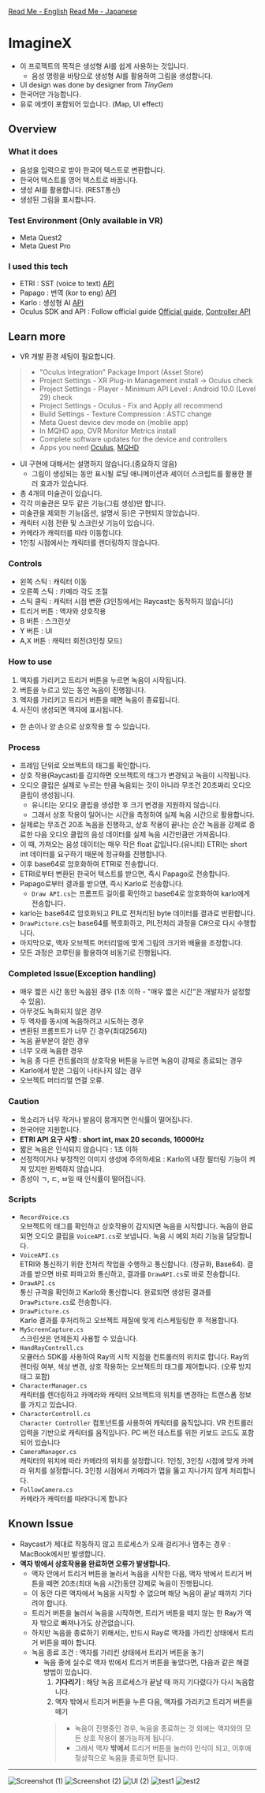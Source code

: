 [Read Me - English](https://github.com/WooChan-Noh/ImagineX/blob/main/ReadMeEng.md)
[Read Me - Japanese](https://github.com/WooChan-Noh/ImagineX/blob/main/ReadMeJp.md)
# ImagineX
+ 이 프로젝트의 목적은 생성형 AI를 쉽게 사용하는 것입니다.
  + 음성 명령을 바탕으로 생성형 AI를 활용하여 그림을 생성합니다. 
+ UI design was done by designer from _TinyGem_
+ 한국어만 가능합니다.
+ 유로 에셋이 포함되어 있습니다. (Map, UI effect)
## Overview
### What it does
+ 음성을 입력으로 받아 한국어 텍스트로 변환합니다.
+ 한국어 텍스트를 영어 텍스트로 바꿉니다.
+ 생성 AI를 활용합니다. (REST통신)
+ 생성된 그림을 표시합니다.
### Test Environment (Only available in VR)
+ Meta Quest2
+ Meta Quest Pro 
### I used this tech
+ ETRI : SST (voice to text) [API](https://aiopen.etri.re.kr/guide/Recognition)
+ Papago : 번역 (kor to eng) [API](https://developers.naver.com/docs/papago/README.md)
+ Karlo : 생성형 AI [API](https://developers.kakao.com/product/karlo)
+ Oculus SDK and API : Follow official guide [Official guide](https://developer.oculus.com/documentation/unity/unity-gs-overview/), [Controller API](https://developer.oculus.com/documentation/unity/unity-ovrinput/)
## Learn more
+ VR 개발 환경 세팅이 필요합니다.
> + "Oculus Integration" Package Import (Asset Store)    
> + Project Settings - XR Plug-in Management install -> Oculus check      
> + Project Settings - Player - Minimum API Level : Android 10.0 (Level 29) check    
> + Project Settings - Oculus - Fix and Apply all recommend    
> + Build Settings - Texture Compression : ASTC change    
> + Meta Quest device dev mode on (moblie app)    
> + In MQHD app, OVR Monitor Metrics install    
> + Complete software updates for the device and controllers    
> + Apps you need [Oculus](https://www.meta.com/kr/ko/quest/setup/?utm_source=www.meta.com&utm_medium=oculusredirect), [MQHD](https://developer.oculus.com/downloads/package/oculus-developer-hub-win)
+ UI 구현에 대해서는 설명하지 않습니다.(중요하지 않음)
  + 그림이 생성되는 동안 표시될 로딩 애니메이션과 셰이더 스크립트를 활용한 블러 효과가 있습니다.
+ 총 4개의 미술관이 있습니다.
+ 각각 미술관은 모두 같은 기능(그림 생성)만 합니다.
+ 미술관을 제외한 기능(옵션, 설명서 등)은 구현되지 않았습니다.
+ 캐릭터 시점 전환 및 스크린샷 기능이 있습니다.
+ 카메라가 캐릭터를 따라 이동합니다.
+ 1인칭 시점에서는 캐릭터를 렌더링하지 않습니다.
### Controls
+ 왼쪽 스틱 : 캐릭터 이동
+ 오른쪽 스틱 : 카메라 각도 조절
+ 스틱 클릭 : 캐릭터 시점 변환 (3인칭에서는 Raycast는 동작하지 않습니다)
+ 트리거 버튼 : 액자와 상호작용
+ B 버튼 : 스크린샷
+ Y 버튼 : UI
+ A,X 버튼 : 캐릭터 회전(3인칭 모드)
### How to use
1. 액자를 가리키고 트리거 버튼을 누르면 녹음이 시작됩니다.
2. 버튼을 누르고 있는 동안 녹음이 진행됩니다.
3. 액자를 가리키고 트리거 버튼을 떼면 녹음이 종료됩니다.
4. 사진이 생성되면 액자에 표시됩니다.
+ 한 손이나 양 손으로 상호작용 할 수 있습니다.
### Process
+ 프레임 단위로 오브젝트의 태그를 확인합니다.
+ 상호 작용(Raycast)를 감지하면 오브젝트의 태그가 변경되고 녹음이 시작됩니다.
+ 오디오 클립은 실제로 누르는 만큼 녹음되는 것이 아니라 무조건 20초짜리 오디오 클립이 생성됩니다.
  + 유니티는 오디오 클립을 생성한 후 크기 변경을 지원하지 않습니다.
  + 그래서 상호 작용이 일어나는 시간을 측정하여 실제 녹음 시간으로 활용합니다.
+ 실제로는 무조건 20초 녹음을 진행하고, 상호 작용이 끝나는 순간 녹음을 강제로 종료한 다음 오디오 클립의 음성 데이터를 실제 녹음 시간만큼만 가져옵니다.
+ 이 때, 가져오는 음성 데이터는 매우 작은 float 값입니다.(유니티) ETRI는 short int 데이터를 요구하기 때문에 정규화를 진행합니다.
+ 이후 base64로 암호화하여 ETRI로 전송합니다.
+ ETRI로부터 변환된 한국어 텍스트를 받으면, 즉시 Papago로 전송합니다.
+ Papago로부터 결과를 받으면, 즉시 Karlo로 전송합니다.
  + `Draw API.cs`는 프롬프트 길이를 확인하고 base64로 암호화하여 karlo에게 전송합니다.
+ karlo는 base64로 암호화되고 PIL로 전처리된 byte 데이터를 결과로 반환합니다.
+ `DrawPicture.cs`는 base64를 복호화하고, PIL전처리 과정을 C#으로 다시 수행합니다.
+ 마지막으로, 액자 오브젝트 머터리얼에 맞게 그림의 크기와 배율을 조정합니다.
+ 모든 과정은 코루틴을 활용하여 비동기로 진행됩니다.
### Completed Issue(Exception handling)
+ 매우 짧은 시간 동안 녹음된 경우 (1초 이하 - "매우 짧은 시간"은 개발자가 설정할 수 있음).
+ 아무것도 녹화되지 않은 경우
+ 두 액자를 동시에 녹음하려고 시도하는 경우
+ 변환된 프롬프트가 너무 긴 경우(최대256자)
+ 녹음 끝부분이 잘린 경우
+ 너무 오래 녹음한 경우
+ 녹음 중 다른 컨트롤러의 상호작용 버튼을 누르면 녹음이 강제로 종료되는 경우
+ Karlo에서 받은 그림이 나타나지 않는 경우
+ 오브젝트 머터리얼 연결 오류.
### Caution
+ 목소리가 너무 작거나 발음이 뭉개지면 인식률이 떨어집니다.
+ 한국어만 지원합니다.
+ **ETRI API 요구 사항 : short int, max 20 seconds, 16000Hz**
+ 짧은 녹음은 인식되지 않습니다 : 1초 이하
+ 선정적이거나 부정적인 이미지 생성에 주의하세요 : Karlo의 내장 필터링 기능이 켜져 있지만 완벽하지 않습니다.
+ 종성이 ㄱ, ㄷ, ㅂ일 때 인식률이 떨어집니다.
### Scripts
+ `RecordVoice.cs`    
오브젝트의 태그를 확인하고 상호작용이 감지되면 녹음을 시작합니다.
녹음이 완료되면 오디오 클립을 `VoiceAPI.cs`로 보냅니다.
녹음 시 예외 처리 기능을 담당합니다.
+ `VoiceAPI.cs`    
ETRI와 통신하기 위한 전처리 작업을 수행하고 통신합니다. (정규화, Base64).
결과를 받으면 바로 파파고와 통신하고, 결과를 `DrawAPI.cs`로 바로 전송합니다.
+ `DrawAPI.cs`    
통신 규격을 확인하고 Karlo와 통신합니다.
완료되면 생성된 결과를 `DrawPicture.cs`로 전송합니다.
+ `DrawPicture.cs`     
Karlo 결과를 후처리하고 오브젝트 재질에 맞게 리스케일링한 후 적용합니다.
+ `MyScreenCapture.cs`    
스크린샷은 언제든지 사용할 수 있습니다.
+ `HandRayControll.cs`    
오큘러스 SDK를 사용하여 Ray의 시작 지점을 컨트롤러의 위치로 합니다.
Ray의 렌더링 여부, 색상 변경, 상호 작용하는 오브젝트의 태그를 제어합니다. (오류 방지 태그 포함)
+ `CharacterManager.cs`    
캐릭터를 렌더링하고 카메라와 캐릭터 오브젝트의 위치를 변경하는 트랜스폼 정보를 가지고 있습니다.
+ `CharacterControll.cs`    
`Character Controller` 컴포넌트를 사용하여 캐릭터를 움직입니다.
VR 컨트롤러 입력을 기반으로 캐릭터를 움직입니다.
PC 버전 테스트를 위한 키보드 코드도 포함되어 있습니다
+ `CameraManager.cs`    
캐릭터의 위치에 따라 카메라의 위치를 설정합니다.
1인칭, 3인칭 시점에 맞게 카메라 위치를 설정합니다.
3인칭 시점에서 카메라가 맵을 뚫고 지나가지 않게 처리합니다.
+ `FollowCamera.cs`    
카메라가 캐릭터를 따라다니게 합니다
## Known Issue
+ Raycast가 제대로 작동하지 않고 프로세스가 오래 걸리거나 멈추는 경우 : MacBook에서만 발생합니다.
+ **액자 밖에서 상호작용을 완료하면 오류가 발생합니다.**
  + 액자 안에서 트리거 버튼을 눌러서 녹음을 시작한 다음, 액자 밖에서 트리거 버튼을 떼면 20초(최대 녹음 시간)동안 강제로 녹음이 진행됩니다.
  + 이 동안 다른 액자에서 녹음을 시작할 수 없으며 해당 녹음이 끝날 때까지 기다려야 합니다.
  + 트리거 버튼을 눌러서 녹음을 시작하면, 트리거 버튼을 떼지 않는 한 Ray가 액자 밖으로 빠져나가도 상관없습니다.
  + 하지만 녹음을 종료하기 위해서는, 반드시 Ray로 액자를 가리킨 상태에서 트리거 버튼을 떼야 합니다.
  + 녹음 종료 조건 : 액자를 가리킨 상태에서 트리거 버튼을 놓기
    + 녹음 중에 실수로 액자 밖에서 트리거 버튼을 놓았다면, 다음과 같은 해결 방법이 있습니다.
      1. **기다리기** : 해당 녹음 프로세스가 끝날 때 까지 기다렸다가 다시 녹음합니다.
      2. 액자 밖에서 트리거 버튼을 누른 다음, 액자를 가리키고 트리거 버튼을 떼기 
      > + 녹음이 진행중인 경우, 녹음을 종료하는 것 외에는 액자와의 모든 상호 작용이 불가능하게 됩니다. 
      > + 그래서 액자 **밖에서** 트리거 버튼을 눌러야 인식이 되고, 이후에 정상적으로 녹음을 종료하면 됩니다.
---
![Screenshot (1)](https://github.com/WooChan-Noh/ImagineX/assets/103042258/def88683-38a0-422f-a6b3-0861f06d261f)
![Screenshot (2)](https://github.com/WooChan-Noh/ImagineX/assets/103042258/fb5da3ca-ee05-42db-a413-24a2f2d1674e)
![UI (2)](https://github.com/WooChan-Noh/ImagineX/assets/103042258/54832acc-ee9f-478a-b0bb-fc09592a33cc)
![test1](https://github.com/WooChan-Noh/ImagineX/assets/103042258/f4421a38-c78d-4df8-aa0f-b4d7258dfe88)
![test2](https://github.com/WooChan-Noh/ImagineX/assets/103042258/5d0c4538-6993-4f01-ac3e-9b363d7e9e84)

